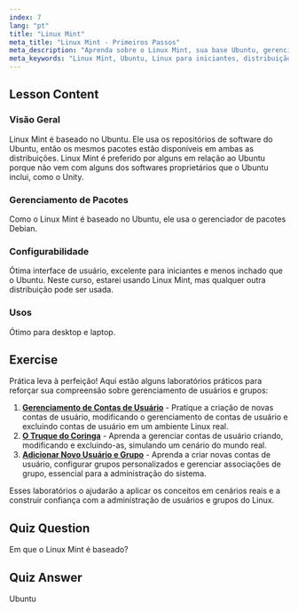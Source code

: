 ```yaml
---
index: 7
lang: "pt"
title: "Linux Mint"
meta_title: "Linux Mint - Primeiros Passos"
meta_description: "Aprenda sobre o Linux Mint, sua base Ubuntu, gerenciamento de pacotes e por que é ótimo para iniciantes. Descubra seus recursos e como começar hoje!"
meta_keywords: "Linux Mint, Ubuntu, Linux para iniciantes, distribuição Linux, tutorial Linux, gerenciador de pacotes Debian, guia Linux"
---
```


## Lesson Content

### Visão Geral

Linux Mint é baseado no Ubuntu. Ele usa os repositórios de software do Ubuntu, então os mesmos pacotes estão disponíveis em ambas as distribuições. Linux Mint é preferido por alguns em relação ao Ubuntu porque não vem com alguns dos softwares proprietários que o Ubuntu inclui, como o Unity.

### Gerenciamento de Pacotes

Como o Linux Mint é baseado no Ubuntu, ele usa o gerenciador de pacotes Debian.

### Configurabilidade

Ótima interface de usuário, excelente para iniciantes e menos inchado que o Ubuntu. Neste curso, estarei usando Linux Mint, mas qualquer outra distribuição pode ser usada.

### Usos

Ótimo para desktop e laptop.

## Exercise

Prática leva à perfeição! Aqui estão alguns laboratórios práticos para reforçar sua compreensão sobre gerenciamento de usuários e grupos:

1. **[Gerenciamento de Contas de Usuário](https://labex.io/pt/labs/linux-user-account-management-49)** - Pratique a criação de novas contas de usuário, modificando o gerenciamento de contas de usuário e excluindo contas de usuário em um ambiente Linux real.
2. **[O Truque do Coringa](https://labex.io/pt/labs/linux-the-joker-s-trick-270247)** - Aprenda a gerenciar contas de usuário criando, modificando e excluindo-as, simulando um cenário do mundo real.
3. **[Adicionar Novo Usuário e Grupo](https://labex.io/pt/labs/linux-add-new-user-and-group-17987)** - Aprenda a criar novas contas de usuário, configurar grupos personalizados e gerenciar associações de grupo, essencial para a administração do sistema.

Esses laboratórios o ajudarão a aplicar os conceitos em cenários reais e a construir confiança com a administração de usuários e grupos do Linux.

## Quiz Question

Em que o Linux Mint é baseado?

## Quiz Answer

Ubuntu
